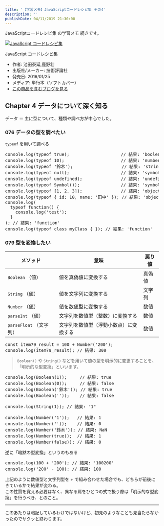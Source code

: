 ```yaml
---
title: '【学習メモ】JavaScriptコードレシピ集 その4'
description: ''
publishDate: 04/11/2019 21:30:00
---
```

<p>JavaScriptコードレシピ集 の学習メモ 続きです。</p>

<p><div class="hatena-asin-detail"><a href="http://www.amazon.co.jp/exec/obidos/ASIN/4297103680/hatena-blog-22/"><img src="https://cdn-ak.f.st-hatena.com/images/fotolife/j/jotaki/20190726/20190726111820.jpg" class="hatena-asin-detail-image" alt="JavaScript コードレシピ集" title="JavaScript コードレシピ集"></a><div class="hatena-asin-detail-info"><p class="hatena-asin-detail-title"><a href="http://www.amazon.co.jp/exec/obidos/ASIN/4297103680/hatena-blog-22/">JavaScript コードレシピ集</a></p><ul><li><span class="hatena-asin-detail-label">作者:</span> 池田泰延,鹿野壮</li><li><span class="hatena-asin-detail-label">出版社/メーカー:</span> 技術評論社</li><li><span class="hatena-asin-detail-label">発売日:</span> 2019/01/25</li><li><span class="hatena-asin-detail-label">メディア:</span> 単行本（ソフトカバー）</li><li><a href="http://d.hatena.ne.jp/asin/4297103680/hatena-blog-22" target="_blank">この商品を含むブログを見る</a></li></ul></div><div class="hatena-asin-detail-foot"></div></div></p>

<h2>Chapter 4 データについて深く知る</h2>

<p>データ ＝ 主に型について、種類や調べ方が中心でした。</p>

<h3>076 データの型を調べたい</h3>

<p><code>typeof</code> を用いて調べる</p>

<pre class="code lang-javascript" data-lang="javascript" data-unlink>console.log(<span class="synStatement">typeof</span> <span class="synConstant">true</span>);                    <span class="synComment">// 結果: 'boolean'</span>
console.log(<span class="synStatement">typeof</span> 10);                      <span class="synComment">// 結果: 'number'</span>
console.log(<span class="synStatement">typeof</span> <span class="synConstant">'鈴木'</span>);                   <span class="synComment">// 結果: 'string'</span>
console.log(<span class="synStatement">typeof</span> <span class="synStatement">null</span>);                    <span class="synComment">// 結果: 'symbol'</span>
console.log(<span class="synStatement">typeof</span> <span class="synStatement">undefined</span>);               <span class="synComment">// 結果: 'undefined'</span>
console.log(<span class="synStatement">typeof</span> Symbol());                <span class="synComment">// 結果: 'symbol'</span>
console.log(<span class="synStatement">typeof</span> <span class="synIdentifier">[</span>1, 2, 3<span class="synIdentifier">]</span>);               <span class="synComment">// 結果: 'object'</span>
console.log(<span class="synStatement">typeof</span> <span class="synIdentifier">{</span> id: 10, name: <span class="synConstant">'田中'</span> <span class="synIdentifier">}</span>); <span class="synComment">// 結果: 'object'</span>
console.log(
  <span class="synStatement">typeof</span> <span class="synIdentifier">function</span>() <span class="synIdentifier">{</span>
    console.log(<span class="synConstant">'test'</span>);
  <span class="synIdentifier">}</span>
); <span class="synComment">// 結果: 'function'</span>
console.log(<span class="synStatement">typeof</span> <span class="synStatement">class</span> myClass <span class="synIdentifier">{</span> <span class="synIdentifier">}</span>); <span class="synComment">// 結果: 'function'</span>
</pre>


<h3>079 型を変換したい</h3>

<table>
<thead>
<tr>
<th> メソッド                </th>
<th> 意味                                   </th>
<th> 戻り値 </th>
</tr>
</thead>
<tbody>
<tr>
<td> <code>Boolean</code> （値）        </td>
<td> 値を真偽値に変換する                   </td>
<td> 真偽値 </td>
</tr>
<tr>
<td> <code>String</code> （値）         </td>
<td> 値を文字列に変換する                   </td>
<td> 文字列 </td>
</tr>
<tr>
<td> <code>Number</code> （値）         </td>
<td> 値を数値型に変換する                   </td>
<td> 数値   </td>
</tr>
<tr>
<td> <code>parseInt</code> （値）       </td>
<td> 文字列を数値型（整数）に変換する       </td>
<td> 数値   </td>
</tr>
<tr>
<td> <code>parseFloat</code> （文字列） </td>
<td> 文字列を数値型（浮動小数点）に変換する </td>
<td> 数値   </td>
</tr>
</tbody>
</table>


<pre class="code lang-javascript" data-lang="javascript" data-unlink><span class="synStatement">const</span> item79_result = 100 + <span class="synType">Number</span>(<span class="synConstant">'200'</span>);
console.log(item79_result); <span class="synComment">// 結果: 300</span>
</pre>


<blockquote><p><code>Boolean()</code> や <code>String()</code> などを用いて値の型を明示的に変更することを、「明示的な型変換」といいます。</p></blockquote>

<pre class="code lang-javascript" data-lang="javascript" data-unlink>console.log(<span class="synType">Boolean</span>(1));     <span class="synComment">// 結果: true</span>
console.log(<span class="synType">Boolean</span>(0));     <span class="synComment">// 結果: false</span>
console.log(<span class="synType">Boolean</span>(<span class="synConstant">'鈴木'</span>)); <span class="synComment">// 結果: true</span>
console.log(<span class="synType">Boolean</span>(<span class="synConstant">''</span>));    <span class="synComment">// 結果: false</span>

console.log(<span class="synType">String</span>(1)); <span class="synComment">// 結果: &quot;1&quot;</span>

console.log(<span class="synType">Number</span>(<span class="synConstant">'1'</span>));   <span class="synComment">// 結果: 1</span>
console.log(<span class="synType">Number</span>(<span class="synConstant">''</span>));    <span class="synComment">// 結果: 0</span>
console.log(<span class="synType">Number</span>(<span class="synConstant">'鈴木'</span>)); <span class="synComment">// 結果: NaN</span>
console.log(<span class="synType">Number</span>(<span class="synConstant">true</span>));  <span class="synComment">// 結果: 1</span>
console.log(<span class="synType">Number</span>(<span class="synConstant">false</span>)); <span class="synComment">// 結果: 0</span>
</pre>


<p>逆に「暗黙の型変換」というのもある</p>

<pre class="code lang-javascript" data-lang="javascript" data-unlink>console.log(100 + <span class="synConstant">'200'</span>); <span class="synComment">// 結果: '100200'</span>
console.log(<span class="synConstant">'200'</span> - 100); <span class="synComment">// 結果: 100</span>
</pre>


<p>上記のように数値型と文字列型を + で組み合わせた場合でも、どちらが前後にきているかで結果が変わる。<br/>
この性質を覚える必要はなく、異なる肩をひとつの式で扱う際は「明示的な型変換」を行うべき、とのこと。</p>

<hr />

<p>このあたりは暗記しているわけではないけど、初見のようなことも見当たらなかったのでサクッと終わります。</p>
